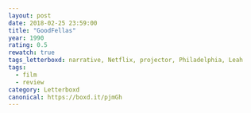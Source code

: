 ```yaml
---
layout: post 
date: 2018-02-25 23:59:00
title: "GoodFellas"
year: 1990
rating: 0.5
rewatch: true
tags_letterboxd: narrative, Netflix, projector, Philadelphia, Leah
tags:
  - film
  - review
category: Letterboxd
canonical: https://boxd.it/pjmGh
---
```

